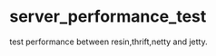 server_performance_test
=======================

test performance between resin,thrift,netty and jetty.
